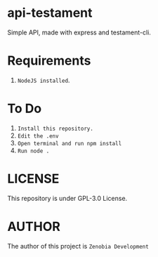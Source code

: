 # api-testament

Simple API, made with express and testament-cli.

# Requirements

1. `NodeJS installed`.

# To Do

1. `Install this repository.`
2. `Edit the .env`
3. `Open terminal and run npm install`
4. `Run node .`

# LICENSE

This repository is under GPL-3.0 License.

# AUTHOR

The author of this project is `Zenobia Development`
